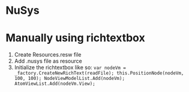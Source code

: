 # NuSys
Manually using richtextbox
=================================
1. Create Resources.resw file
2. Add .nusys file as resource
3. Initialize the richtextbox like so: `var nodeVm = _factory.CreateNewRichText(readFile);
                    this.PositionNode(nodeVm, 100, 100);
                    NodeViewModelList.Add(nodeVm);
                    AtomViewList.Add(nodeVm.View);`
